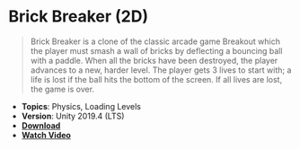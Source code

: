 # Brick Breaker (2D)

> Brick Breaker is a clone of the classic arcade game Breakout which the player must smash a wall of bricks by deflecting a bouncing ball with a paddle. When all the bricks have been destroyed, the player advances to a new, harder level. The player gets 3 lives to start with; a life is lost if the ball hits the bottom of the screen. If all lives are lost, the game is over.

- **Topics**: Physics, Loading Levels
- **Version**: Unity 2019.4 (LTS)
- [**Download**](https://github.com/zigurous/unity-brick-breaker-tutorial/archive/refs/heads/main.zip)
- [**Watch Video**](https://youtu.be/RYG8UExRkhA)
